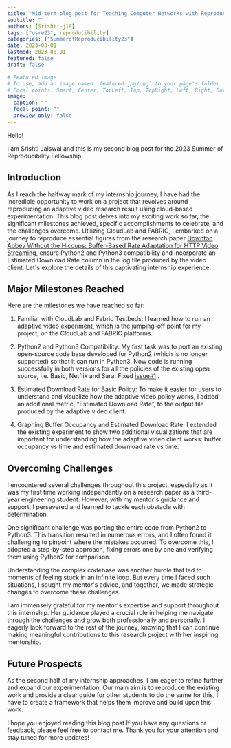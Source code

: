 ```yaml
---
title: "Mid-term blog post for Teaching Computer Networks with Reproducible Research: Developing a 'classroom competition' for adaptive video delivery"
subtitle: "" 
authors: [Srishti-j18]
tags: ["osre23", reproducibility]
categories: ["SummerofReproducibility23"]
date: 2023-08-01
lastmod: 2023-08-01
featured: false
draft: false

# Featured image
# To use, add an image named `featured.jpg/png` to your page's folder.
# Focal points: Smart, Center, TopLeft, Top, TopRight, Left, Right, BottomLeft, Bottom, BottomRight.
image:
  caption: ""
  focal_point: ""
  preview_only: false
---
```


Hello! 

I am Srishti Jaiswal and this is my second blog post for the 2023 Summer of Reproducibility Fellowship.

## Introduction

As I reach the halfway mark of my internship journey, I have had the incredible opportunity to work on a project that revolves around reproducing an adaptive video research result using cloud-based experimentation. This blog post delves into my exciting work so far, the significant milestones achieved, specific accomplishments to celebrate, and the challenges overcome. Utilizing CloudLab and FABRIC, I embarked on a journey to reproduce essential figures from the research paper [Downton Abbey Without the Hiccups: Buffer-Based Rate Adaptation for HTTP Video Streaming](https://drive.google.com/file/d/1WehSLII0Werh45Nk8KUgQBCQ9IEn2K-r/view?usp=sharing), ensure Python2 and Python3 compatibility and incorporate an Estimated Download Rate column in the log file produced by the video client. Let's explore the details of this captivating internship experience.

## Major Milestones Reached

Here are the milestones we have reached so far:

1. Familiar with CloudLab and Fabric Testbeds: I learned how to run an adaptive video experiment, which is the jumping-off point for my project, on the CloudLab and FABRIC platforms.

2. Python2 and Python3 Compatibility: My first task was to port an existing open-source code base developed for Python2 (which is no longer supported) so that it can run in Python3.
Now code is running successfully in both versions for all the policies of the existing open source, i.e. Basic, Netflix and Sara. 
Fixed [issue#1](https://github.com/Srishti-j18/AStream/issues/1) .

3. Estimated Download Rate for Basic Policy: To make it easier for users to understand and visualize how the adaptive video policy works, I added an additional metric, “Estimated Download Rate”, to the output file produced by the adaptive video client.

4. Graphing Buffer Occupancy and Estimated Download Rate: I extended the existing experiment to show two additional visualizations that are important for understanding how the adaptive video client works: buffer occupancy vs time and estimated download rate vs time.

## Overcoming Challenges

I encountered several challenges throughout this project, especially as it was my first time working independently on a research paper as a third-year engineering student. However, with my mentor's guidance and support, I persevered and learned to tackle each obstacle with determination.

One significant challenge was porting the entire code from Python2 to Python3. This transition resulted in numerous errors, and I often found it challenging to pinpoint where the mistakes occurred. To overcome this, I adopted a step-by-step approach, fixing errors one by one and verifying them using Python2 for comparison.

Understanding the complex codebase was another hurdle that led to moments of feeling stuck in an infinite loop. But every time I faced such situations, I sought my mentor's advice, and together, we made strategic changes to overcome these challenges.

I am immensely grateful for my mentor's expertise and support throughout this internship. Her guidance played a crucial role in helping me navigate through the challenges and grow both professionally and personally. I eagerly look forward to the rest of the journey, knowing that I can continue making meaningful contributions to this research project with her inspiring mentorship.

## Future Prospects

As the second half of my internship approaches, I am eager to refine further and expand our experimentation.
Our main aim is to reproduce the existing work and provide a clear guide for other students to do the same for this, I have to create a framework that helps them improve and build upon this work. 

I hope you enjoyed reading this blog post.If you have any questions or feedback, please feel free to contact me. Thank you for your attention and stay tuned for more updates!

